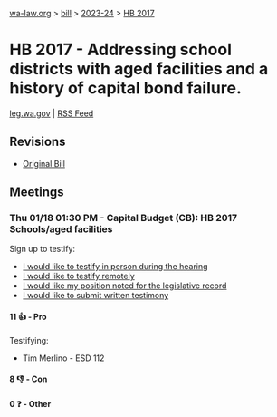 [wa-law.org](/) > [bill](/bill/) > [2023-24](/bill/2023-24/) > [HB 2017](/bill/2023-24/hb/2017/)

# HB 2017 - Addressing school districts with aged facilities and a history of capital bond failure.
[leg.wa.gov](https://app.leg.wa.gov/billsummary?BillNumber=2017&Year=2023&Initiative=false) | [RSS Feed](./rss.xml)

## Revisions
* [Original Bill](1/)

## Meetings
### Thu 01/18 01:30 PM - Capital Budget (CB): HB 2017 Schools/aged facilities
Sign up to testify:
* [I would like to testify in person during the hearing](https://app.leg.wa.gov/csi/Testifier/Add?chamber=House&mId=31674&aId=156663&caId=23103&tId=1)
* [I would like to testify remotely](https://app.leg.wa.gov/csi/Testifier/Add?chamber=House&mId=31674&aId=156663&caId=23103&tId=2)
* [I would like my position noted for the legislative record](https://app.leg.wa.gov/csi/Testifier/Add?chamber=House&mId=31674&aId=156663&caId=23103&tId=3)
* [I would like to submit written testimony](https://app.leg.wa.gov/csi/Testifier/Add?chamber=House&mId=31674&aId=156663&caId=23103&tId=4)

#### 11 👍 - Pro
Testifying:
* Tim Merlino - ESD 112

#### 8 👎 - Con

#### 0 ❓ - Other
